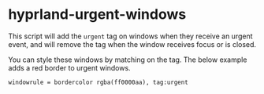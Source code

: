 # hyprland-urgent-windows
This script will add the `urgent` tag on windows when they receive an urgent
event, and will remove the tag when the window receives focus or is closed.

You can style these windows by matching on the tag. The below example adds
a red border to urgent windows.

```
windowrule = bordercolor rgba(ff0000aa), tag:urgent
```